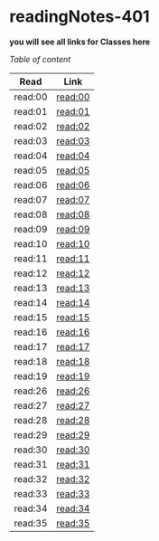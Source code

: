 # readingNotes-401


**you will see all links for Classes here**

*Table of content*
 
 Read      |  Link
 ----------|--------------
 read:00   |  [read:00](https://amalmalmomani.github.io/readingNotes-401/read-00)
 read:01   |  [read:01](https://amalmalmomani.github.io/readingNotes-401/read-01)
 read:02   |  [read:02](https://amalmalmomani.github.io/readingNotes-401/read-02)
 read:03   |  [read:03](https://amalmalmomani.github.io/readingNotes-401/read-03)
 read:04   |  [read:04](https://amalmalmomani.github.io/readingNotes-401/read-04)
 read:05   |  [read:05](https://amalmalmomani.github.io/readingNotes-401/read-05)
 read:06   |  [read:06](https://amalmalmomani.github.io/readingNotes-401/read-06)
 read:07   |  [read:07](https://amalmalmomani.github.io/readingNotes-401/read-07)
 read:08   |  [read:08](https://amalmalmomani.github.io/readingNotes-401/read-08)
 read:09   |  [read:09](https://amalmalmomani.github.io/readingNotes-401/read-09)
 read:10   |  [read:10](https://amalmalmomani.github.io/readingNotes-401/read-10)
 read:11   |  [read:11](https://amalmalmomani.github.io/readingNotes-401/read-11)
 read:12   |  [read:12](https://amalmalmomani.github.io/readingNotes-401/read-12)
 read:13   |  [read:13](https://amalmalmomani.github.io/readingNotes-401/read-13)
 read:14   |  [read:14](https://amalmalmomani.github.io/readingNotes-401/read-14)
 read:15   |  [read:15](https://amalmalmomani.github.io/readingNotes-401/read-15)
 read:16   |  [read:16](https://amalmalmomani.github.io/readingNotes-401/read-16)
 read:17   |  [read:17](https://amalmalmomani.github.io/readingNotes-401/read-17)
 read:18   |  [read:18](https://amalmalmomani.github.io/readingNotes-401/read-18)
 read:19   |  [read:19](https://amalmalmomani.github.io/readingNotes-401/read-19)
 read:26   |  [read:26](https://amalmalmomani.github.io/readingNotes-401/read-26)
 read:27   |  [read:27](https://amalmalmomani.github.io/readingNotes-401/read-27)
 read:28   |  [read:28](https://amalmalmomani.github.io/readingNotes-401/read-28)
 read:29   |  [read:29](https://amalmalmomani.github.io/readingNotes-401/read-29)
 read:30   |  [read:30](https://amalmalmomani.github.io/readingNotes-401/read-30)
 read:31   |  [read:31](https://amalmalmomani.github.io/readingNotes-401/read-31)
 read:32   |  [read:32](https://amalmalmomani.github.io/readingNotes-401/read-32)
 read:33   |  [read:33](https://amalmalmomani.github.io/readingNotes-401/read-33)
 read:34   |  [read:34](https://amalmalmomani.github.io/readingNotes-401/read-34)
 read:35   |  [read:35](https://amalmalmomani.github.io/readingNotes-401/read-35)